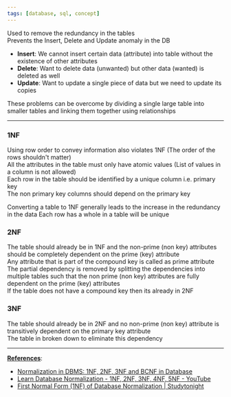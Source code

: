 ```yaml
---
tags: [database, sql, concept]
---
```


Used to remove the redundancy in the tables  
Prevents the Insert, Delete and Update anomaly in the DB

* **Insert**: We cannot insert certain data (attribute) into table without the existence of other attributes
* **Delete**: Want to delete data (unwanted) but other data (wanted) is deleted as well
* **Update**: Want to update a single piece of data but we need to update its copies

These problems can be overcome by dividing a single large table into smaller tables and linking them together using relationships

---

### 1NF

Using row order to convey information also violates 1NF (The order of the rows shouldn't matter)  
All the attributes in the table must only have atomic values (List of values in a column is not allowed)  
Each row in the table should be identified by a unique column i.e. primary key  
The non primary key columns should depend on the primary key

Converting a table to 1NF generally leads to the increase in the redundancy in the data
Each row has a whole in a table will be unique

### 2NF

The table should already be in 1NF and the non-prime (non key) attributes should be completely dependent on the prime (key) attribute  
Any attribute that is part of the compound key is called as prime attribute  
The partial dependency is removed by splitting the dependencies into multiple tables such that the non prime (non key) attributes are fully dependent on the prime (key) attributes  
If the table does not have a compound key then its already in 2NF

### 3NF

The table should already be in 2NF and no non-prime (non key) attribute is transitively dependent on the primary key attribute  
The table in broken down to eliminate this dependency

---

**<u>References</u>**:

* [Normalization in DBMS: 1NF, 2NF, 3NF and BCNF in Database](https://beginnersbook.com/2015/05/normalization-in-dbms/)
* [Learn Database Normalization - 1NF, 2NF, 3NF, 4NF, 5NF - YouTube](https://www.youtube.com/watch?v=GFQaEYEc8_8)
* [First Normal Form (1NF) of Database Normalization | Studytonight](https://www.studytonight.com/dbms/first-normal-form.php)
